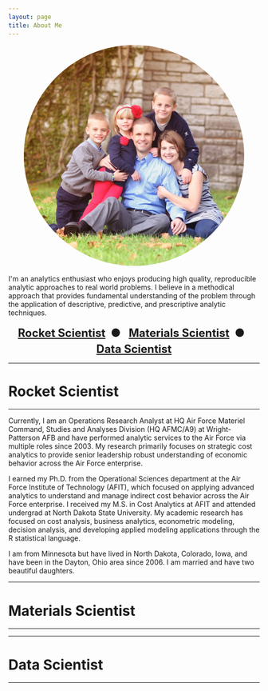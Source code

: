 ```yaml
---
layout: page
title: About Me
---
```


<center><img src='family.jpg' style='width: 442px; height: 442px; border-radius: 300px;'></center>

I'm an analytics enthusiast who enjoys producing high quality, reproducible analytic approaches to real world problems.  I believe in a methodical approach that provides fundamental understanding of the problem through the application of descriptive, predictive, and prescriptive analytic techniques.

<font style="font-size:20pt; font-weight: bold;">
<center>
<small>
<a href="#rocket">Rocket Scientist</a>&nbsp;&nbsp;&#9679;&nbsp;&nbsp;
<a href="#materials">Materials Scientist</a>&nbsp;&nbsp;&#9679;&nbsp;&nbsp;
<a href="#data">Data Scientist</a>
</small>
</center>
</font>

****

# Rocket Scientist <a name="rocket"></a>

****

Currently, I am an Operations Research Analyst at HQ Air Force Materiel Command, Studies and Analyses Division (HQ AFMC/A9) at Wright-Patterson AFB and have performed analytic services to the Air Force via multiple roles since 2003.  My research primarily focuses on strategic cost analytics to provide senior leadership robust understanding of economic behavior across the Air Force enterprise.  

I earned my Ph.D. from the Operational Sciences department at the Air Force Institute of Technology (AFIT), which focused on applying advanced analytics to understand and manage indirect cost behavior across the Air Force enterprise.  I received my M.S. in Cost Analytics at AFIT and attended undergrad at North Dakota State University.  My academic research has focused on cost analysis, business analytics, econometric modeling, decision analysis, and developing applied modeling applications through the R statistical language. 

I am from Minnesota but have lived in North Dakota, Colorado, Iowa, and have been in the Dayton, Ohio area since 2006.  I am married and have two beautiful daughters.

****

# Materials Scientist <a name="materials"></a>

****

****

# Data Scientist <a name="data"></a>

****